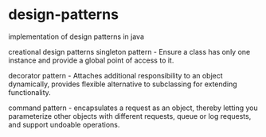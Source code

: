 # design-patterns
implementation of design patterns in java

creational design patterns
singleton pattern - Ensure a class has only one instance and provide a global point of access to it.


decorator pattern - Attaches additional responsibility to an object dynamically, provides flexible alternative to 
   subclassing for extending functionality.
   
command pattern - encapsulates a request as an object, thereby letting you parameterize other objects with different
   requests, queue or log requests, and support undoable operations.

